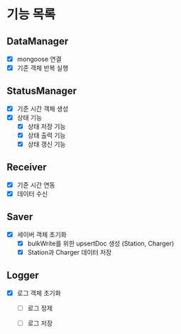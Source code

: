 # 기능 목록
## DataManager
- [x] mongoose 연결
- [x] 기준 객체 반복 실행
## StatusManager
- [x] 기준 시간 객체 생성
- [x] 상태 기능
    - [x] 상태 저장 기능
    - [x] 상태 출력 기능
    - [x] 상태 갱신 기능
## Receiver
- [x] 기준 시간 연동
- [x] 데이터 수신
## Saver
- [x] 세이버 객체 초기화
    - [x] bulkWrite를 위한 upsertDoc 생성 (Station, Charger)
    - [x] Station과 Charger 데이터 저장

## Logger
- [x] 로그 객체 초기화
    - [ ] 로그 정제
    - [ ] 로그 저장
    